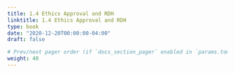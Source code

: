 ```yaml
---
title: 1.4 Ethics Approval and RDH
linktitle: 1.4 Ethics Approval and RDH
type: book
date: "2020-12-20T00:00:00-04:00"
draft: false

# Prev/next pager order (if `docs_section_pager` enabled in `params.toml`)
weight: 40
---
```


